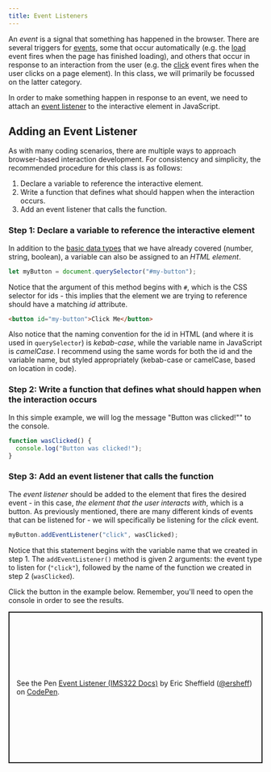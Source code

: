 ```yaml
---
title: Event Listeners
---
```


An _event_ is a signal that something has happened in the browser. There are several triggers for [events](https://developer.mozilla.org/en-US/docs/Web/Events), some that occur automatically (e.g. the [load](https://developer.mozilla.org/en-US/docs/Web/API/Window/load_event) event fires when the page has finished loading), and others that occur in response to an interaction from the user (e.g. the [click](https://developer.mozilla.org/en-US/docs/Web/API/Element/click_event) event fires when the user clicks on a page element). In this class, we will primarily be focussed on the latter category.

In order to make something happen in response to an event, we need to attach an [event listener](https://developer.mozilla.org/en-US/docs/Web/API/EventTarget/addEventListener) to the interactive element in JavaScript.

## Adding an Event Listener

As with many coding scenarios, there are multiple ways to approach browser-based interaction development. For consistency and simplicity, the recommended procedure for this class is as follows:

1. Declare a variable to reference the interactive element.
2. Write a function that defines what should happen when the interaction occurs.
3. Add an event listener that calls the function.

### Step 1: Declare a variable to reference the interactive element

In addition to the [basic data types](basic-data-types) that we have already covered (number, string, boolean), a variable can also be assigned to an _HTML element_.

```js
let myButton = document.querySelector("#my-button");
```

Notice that the argument of this method begins with `#`, which is the CSS selector for ids - this implies that the element we are trying to reference should have a matching _id_ attribute.

```html
<button id="my-button">Click Me</button>
```

Also notice that the naming convention for the id in HTML (and where it is used in `querySelector`) is _kebab-case_, while the variable name in JavaScript is _camelCase_. I recommend using the same words for both the id and the variable name, but styled appropriately (kebab-case or camelCase, based on location in code).

### Step 2: Write a function that defines what should happen when the interaction occurs

In this simple example, we will log the message "Button was clicked!"" to the console.

```js
function wasClicked() {
  console.log("Button was clicked!");
}
```

### Step 3: Add an event listener that calls the function

The _event listener_ should be added to the element that fires the desired event - in this case, _the element that the user interacts with_, which is a button. As previously mentioned, there are many different kinds of events that can be listened for - we will specifically be listening for the _click_ event.

```js
myButton.addEventListener("click", wasClicked);
```

Notice that this statement begins with the variable name that we created in step 1. The `addEventListener()` method is given 2 arguments: the event type to listen for (`"click"`), followed by the name of the function we created in step 2 (`wasClicked`).

Click the button in the example below. Remember, you'll need to open the console in order to see the results.

<p class="codepen" data-height="300" data-default-tab="js,result" data-slug-hash="qBvWqaG" data-editable="true" data-user="ersheff" style="height: 300px; box-sizing: border-box; display: flex; align-items: center; justify-content: center; border: 2px solid; margin: 1em 0; padding: 1em;">
  <span>See the Pen <a href="https://codepen.io/ersheff/pen/qBvWqaG">
  Event Listener (IMS322 Docs)</a> by Eric Sheffield (<a href="https://codepen.io/ersheff">@ersheff</a>)
  on <a href="https://codepen.io">CodePen</a>.</span>
</p>
<script async src="https://cpwebassets.codepen.io/assets/embed/ei.js"></script>
